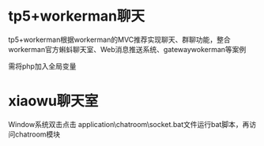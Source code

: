 # tp5+workerman聊天

tp5+workerman根据workerman的MVC推荐实现聊天、群聊功能，整合workerman官方蝌蚪聊天室、Web消息推送系统、gatewaywokerman等案例


需将php加入全局变量


# xiaowu聊天室
Window系统双击点击 application\chatroom\socket.bat文件运行bat脚本，再访问chatroom模块

